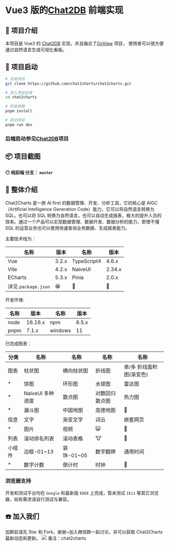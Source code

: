 # Vue3 版的[Chat2DB](https://github.com/Chat2DB/Chat2DB) 前端实现

## 📝 项目介绍

本项目是 Vue3 的 [Chat2DB](https://github.com/Chat2DB/Chat2DB) 实现，并且融合了[GoView](https://github.com/Kate-liu/GoView) 项目，
使用者可以很方便通过自然语言生成可视化看板。

## 🚀 项目启动

```bash
# 克隆项目
git clone https://github.com/chat2charts/chat2charts.git

# 进入项目目录
cd chat2charts

# 安装依赖
pnpm install

# 启动项目
pnpm run dev
```

### 后端启动参见[Chat2DB](https://github.com/Chat2DB/Chat2DB)项目

## 📦 项目截图

#### 😶 **纯前端** 分支： **`master`**

## 📖 整体介绍

Chat2Charts 是一款 AI first 的数据管理、开发、分析工具，它的核心是 AIGC（Artificial Intelligence Generation Code）能力，它可以将自然语言转换为 SQL，也可以将 SQL 转换为自然语言，也可以自动生成报表，极大的提升人员的效率。通过一个产品可以实现数据管理、数据开发、数据分析的能力，即使不懂 SQL 的运营业务也可以使用快速查询业务数据、生成报表能力。

主要技术栈为：

| 名称                | 版本  | 名称        | 版本   |
| ------------------- | ----- | ----------- | ------ |
| Vue                 | 3.2.x | TypeScript4 | 4.6.x  |
| Vite                | 4.2.x | NaiveUI     | 2.34.x |
| ECharts             | 5.3.x | Pinia       | 2.0.x  |
| 详见 `package.json` | 😁    | 🥰          | 🤗     |

开发环境:

| 名称 | 版本    | 名称    | 版本  |
| ---- | ------- | ------- | ----- |
| node | 16.16.x | npm     | 8.5.x |
| pnpm | 7.1.x   | windows | 11    |

已完成图表：

| 分类   | 名称             | 名称       | 名称           | 名称                     |
| ------ | ---------------- | ---------- | -------------- | ------------------------ |
| 图表   | 柱状图           | 横向柱状图 | 折线图         | 单/多 折线面积图(渐变色) |
| \*     | 饼图             | 环形图     | 水球图         | 雷达图                   |
| \*     | NaiveUI 多种进度 | 散点图     | 对数回归散点图 | 热力图                   |
| \*     | 漏斗图           | 中国地图   | 高德地图       | 🦊                       |
| 信息   | 文字             | 渐变文字   | 词云           | 嵌套网页                 |
| \*     | 图片             | 视频       | 😺             | 🐯                       |
| 列表   | 滚动排名列表     | 滚动表格   | 🐮             | 🐐                       |
| 小组件 | 边框-01~13       | 装饰-01~05 | 数字翻牌       | 通用时间                 |
| \*     | 数字计数         | 倒计时     | 时钟           | 🦁                       |

### 浏览器支持

开发和测试平台均在 `Google` 和最新版 `EDGE` 上完成，暂未测试 `IE11` 等其它浏览器，如有需求请自行测试与兼容。

## ☎️ 加入我们

加群前请先 Star 和 Fork，谢谢~加入微信群一起讨论，并可以获取 Chat2Charts 最新动态和更新。
![](readm/personelwechat.jpg) 备注：chat2charts
